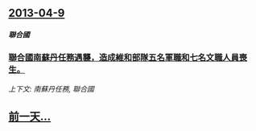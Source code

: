 ## [2013-04-9](/news/2013/04/9/index.md)

##### 聯合國
### [聯合國南蘇丹任務遇襲，造成維和部隊五名軍職和七名文職人員喪生。](/news/2013/04/9/聯合國南蘇丹任務遇襲-造成維和部隊五名軍職和七名文職人員喪生.md)
_上下文: 南蘇丹任務, 聯合國_

## [前一天...](/news/2012/06/3/index.md)

